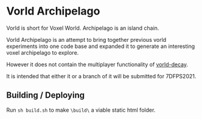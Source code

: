 # Vorld Archipelago

Vorld is short for Voxel World. Archipelago is an island chain.

Vorld Archipelago is an attempt to bring together previous vorld experiments into one code base and expanded it to generate an interesting voxel archipelago to explore.

However it does not contain the multiplayer functionality of [vorld-decay](https://github.com/delphic/vorld-decay).

It is intended that either it or a branch of it will be submitted for 7DFPS2021.

## Building / Deploying

Run `sh build.sh` to make `\build\` a viable static html folder.